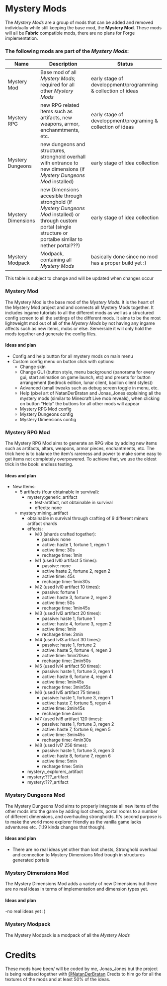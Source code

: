 # Mystery Mods
The *Mystery Mods* are a group of mods that can be added and removed individually while still keeping the base mod, the **Mystery Mod**.
These mods will all be **Fabric** compatible mods, there are no plans for Forge implementation.
### The following mods are part of the *Mystery Mods*:
| Name | Description | Status |
| --- | --- | --- |
| Mystery Mod | Base mod of all *Mystery Mods*; required for all other *Mystery Mods* | early stage of developpment/programming & collection of ideas |
| Mystery RPG | new RPG related items such as artifacts, new weapons, armor, enchanmtments, etc. | early stage of developpment/programing & collection of ideas
| Mystery Dungeons | new dungeons and structures, stronghold overhall with entrance to new dimensions (if *Mystery Dungeons Mod* installed) | early stage of idea collection |
| Mystery Dimensions | new Dimensions accesible through stronghold (if *Mystery Dungeons Mod* installed) or through custom portal (single structure or portalbe similar to nether portal???) | early stage of idea collection |
| Mystery Modpack | Modpack, containing all *Mystery Mods* | basically done since no mod has a proper build yet :) |

This table is subject to change and will be updated when changes occur

### Mystery Mod
The Mystery Mod is the base mod of the *Mystery Mods*. It is the heart of the Mystery Mod project and and connects all Mystery Mods together. It includes ingame tutorials to all the different mods as well as a structured config screen to all the settings of the different mods. It aims to be the most lightweight mod out of all of the *Mystery Mods* by not having any ingame affects such as new items, mobs or else. Serverside it will only hold the mods together and generate the config files.

#### Ideas and plan
- Config and help button for all mystery mods on main menu
- Custom config menu on button click with options:
	- Change skin
	- Change GUI (button style, menu background (panorama for every gui, start animation on game launch, etc) and presets for button arrangement (bedrock edition, lunar client, badlion client styles))
	- Advanced (small tweaks such as debug screen toggle in menu, etc.
	- Help (pixel art of NatanDerBratan and Jonas_Jones explaining all the mystery mods (similar to Minecraft Live mob reveals), when clicking on button “Help” the buttons for all other mods will appear
	- Mystery RPG Mod config
	- Mystery Dungeons config
	- Mystery Dimensions config

### Mystery RPG Mod
The Mystery RPG Mod aims to generate an RPG vibe by adding new items such as artifacts, altars, weapons, armor pieces, enchantments, etc. The trick here is to balance the item's rareness and power to make some easy to get items not completely overpowered. To achieve that, we use the oldest trick in the book: endless testing.

#### Ideas and plan
- New Items:
	- 5 artifacts (four obtainable in survival):
		- mystery:generic_artifact
			- test-artifact, not obtainable in survival
			- effects: none
	- mystery:mining_artifact
		- obtainable in survival through crafting of 9 different miners artifact shards
		- effects:
			- lvl0 (shards crafted together):
				- passive: none
				- active: haste 1, fortune 1, regen 1
				- active time: 30s
				- recharge time: 1min
			- lvl1 (used lvl0 artifact 5 times):
				- passive: none
				- active haste 2, fortune 2, regen 2
				- active time: 45s
				- recharge time: 1min30s
			- lvl2 (used lvl0 artifact 10 times):
				- passive: fortune 1
				- active: haste 3, fortune 2, regen 2
				- active time: 50s
				- recharge time: 1min45s
			- lvl3 (used lvl2 artifact 20 times):
				- passive: haste 1, fortune 1
				- active: haste 4, fortune 3, regen 2
				- active time: 1min
				- recharge time: 2min
			- lvl4 (used lvl3 artifact 30 times):
				- passive: haste 1, fortune 2
				- active: haste 5, fortune 4, regen 3
				- active time: 1min20sec
				- recharge time: 2min50s
			- lvl5 (used lvl4 artifact 50 times):
				- passive: haste 1, fortune 3, regen 1
				- active: haste 6, fortune 4, regen 4
				- active time: 1min45s
				- recharge time: 3min55s
			- lvl6 (used lvl5 artifact 75 times):
				- passive: haste 1, fortune 3, regen 1
				- active: haste 7, fortune 5, regen 4
				- active time: 2min45s
				- recharge time 4min
			- lvl7 (used lvl6 artifact 120 times):
				- passive: haste 1, fortune 3, regen 2
				- active: haste 7, fortune 6, regen 5
				- active time: 3min45s
				- recharge time: 4min30s
			- lvl8 (used lvl7 256 times):
				- passive: haste 1, fortune 3, regen 3
				- active: haste 8, fortune 7, regen 6
				- active time: 5min
				- recharge time: 5min
		- mystery:_explorers_artifact
		- mystery:???_artifact
		- mystery:???_artifact

### Mystery Dungeons Mod
The Mystery Dungeons Mod aims to properly integrate all new items of the other mods into the game by adding loot chests, portal rooms to a number of different dimensions, and overhauling strongholds. It's second purpose is to make the world more explorer friendly as the vanilla game lacks adventures etc. (1.19 kinda changes that though).

#### Ideas and plan
- There are no real ideas yet other than loot chests, Stronghold overhaul and connection to Mystery Dimensions Mod trough in structures generated portals

### Mystery Dimensions Mod
The Mystery Dimensions Mod adds a variety of new Dimensions but there are no real ideas in terms of implementation and dimension types yet.

#### Ideas and plan
-no real ideas yet :(

### Mystery Modpack
The Mystery Modpack is a modpack of all the *Mystery Mods* 
# Credits
These mods have been/ will be coded by me, Jonas_Jones but the project is being realised together with [@NatanDerBratan](https://www.github.com/NatanDerBratan)
Credts to him go for all the textures of the mods and at least 50% of the ideas.
